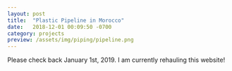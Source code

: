```yaml
---
layout: post
title:  "Plastic Pipeline in Morocco"
date:   2018-12-01 00:09:50 -0700
category: projects
preview: /assets/img/piping/pipeline.png
---
```


Please check back January 1st, 2019. I am currently rehauling this website!

